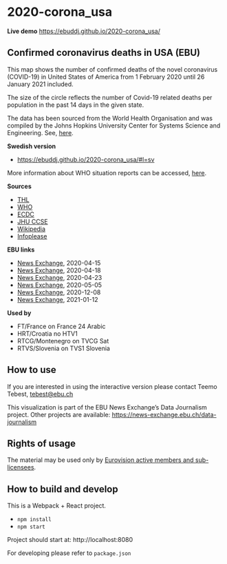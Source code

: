 # 2020-corona_usa

**Live demo** https://ebuddj.github.io/2020-corona_usa/

## Confirmed coronavirus deaths in USA (EBU)

This map shows the number of confirmed deaths of the novel coronavirus (COVID-19) in United States of America from 1 February 2020 until 26 January 2021 included.

The size of the circle reflects the number of Covid-19 related deaths per population in the past 14 days in the given state.

The data has been sourced from the World Health Organisation and was compiled by the Johns Hopkins University Center for Systems Science and Engineering. See, [here](https://github.com/CSSEGISandData/COVID-19).

**Swedish version** 
* https://ebuddj.github.io/2020-corona_usa/#l=sv

More information about WHO situation reports can be accessed, [here](https://www.who.int/emergencies/diseases/novel-coronavirus-2019/situation-reports/).

**Sources**
* [THL](https://thl.fi/fi/web/infektiotaudit-ja-rokotukset/ajankohtaista/wuhanin-koronavirus)
* [WHO](https://www.who.int/emergencies/diseases/novel-coronavirus-2019/situation-reports/)
* [ECDC](https://www.ecdc.europa.eu/en/novel-coronavirus-china)
* [JHU CCSE](https://github.com/CSSEGISandData/COVID-19)
* [Wikipedia](https://en.wikipedia.org/wiki/List_of_geographic_centers_of_the_United_States)
* [Infoplease](https://www.infoplease.com/us/states/state-population-by-rank)

**EBU links**
* [News Exchange](https://news-exchange.ebu.ch/item_detail/a2c2a9e220b99c8d6e37330c8498b6ba/2020_21018139), 2020-04-15
* [News Exchange](https://news-exchange.ebu.ch/item_detail/da4c77dd3d7ee68c14844e412e401649/2020_21018574), 2020-04-18
* [News Exchange](https://news-exchange.ebu.ch/item_detail/e23e795546338f12eb8e0e8309069469/2020_21019228), 2020-04-23
* [News Exchange](https://news-exchange.ebu.ch/item_detail/a6dc7d3b997769e0da2d1a9d2246586c/2020_21021140), 2020-05-05
* [News Exchange](https://news-exchange.ebu.ch/item_detail/3221584d027fa0455a1c46a5dba74bb3/2020_21055043), 2020-12-08
* [News Exchange](https://news-exchange.ebu.ch/item_detail/8679a3e078902cc7ec21659f314e6025/2021_21001749), 2021-01-12

**Used by**
* FT/France on France 24 Arabic
* HRT/Croatia no HTV1
* RTCG/Montenegro on TVCG Sat
* RTVS/Slovenia on TVS1 Slovenia

## How to use

If you are interested in using the interactive version please contact Teemo Tebest, tebest@ebu.ch

This visualization is part of the EBU News Exchange’s Data Journalism project. Other projects are available: https://news-exchange.ebu.ch/data-journalism

## Rights of usage

The material may be used only by [Eurovision active members and sub-licensees](https://www.ebu.ch/eurovision-news/members-and-sublicensees).

## How to build and develop

This is a Webpack + React project.

* `npm install`
* `npm start`

Project should start at: http://localhost:8080

For developing please refer to `package.json`